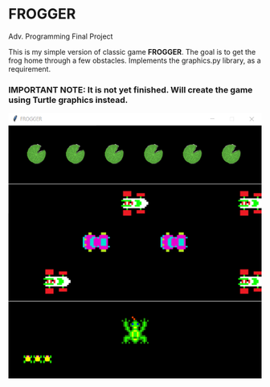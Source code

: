 # FROGGER
Adv. Programming Final Project

This is my simple version of classic game **FROGGER**. The goal is to get the frog home through a few obstacles.
Implements the graphics.py library, as a requirement.

### IMPORTANT NOTE: It is not yet finished. Will create the game using Turtle graphics instead.

![FROGGER_game_screen](https://github.com/edmariemarr/FROGGER/blob/main/img/FROGGER_game_screen.PNG?raw=true)
